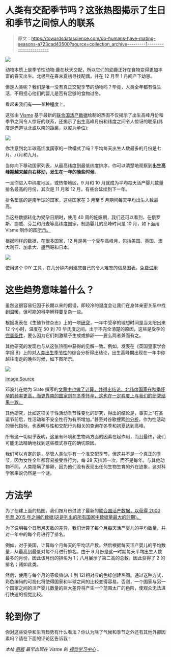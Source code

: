 # 人类有交配季节吗？这张热图揭示了生日和季节之间惊人的联系

> 原文：<https://towardsdatascience.com/do-humans-have-mating-seasons-a723cad43500?source=collection_archive---------1----------------------->

![](img/c505768b5e43d54b06f32722d13cdbef.png)

动物本质上是季节性动物:鹿在秋天交配，所以它们的幼鹿正好在食物变得更加丰富的春天出生。北极熊在春末夏初寻找配偶，并在 12 月至 1 月间产下幼崽。

但是人类呢？我们是唯一没有真正交配季节的动物吗？毕竟，人类全年都有性生活，不用担心他们的婴儿是否有足够的食物过冬。

看起来我们有——某种程度上。

这张由 [Visme](https://www.visme.co/make-infographics/) 基于最新的[联合国活产数据](http://data.un.org/Data.aspx?d=POP&f=tableCode%3A55#POP)绘制的热图不仅揭示了出生高峰月份和季节之间令人惊讶的联系，还揭示了出生高峰月份和纬度之间令人惊讶的联系(纬度是赤道以北或以南的距离，以度为单位):

![](img/9462f627060d4056330c7978648d0c7c.png)

你注意到北半球高纬度国家的一致模式了吗？平均每天出生人数最多的月份是七月、八月和九月。

当你向下移动国家列表，从最高纬度到最低纬度排序，你可以清楚地观察到**出生高峰期越来越向右移动，发生在一年的晚些时候**。

一旦你进入中纬度地区，或热带地区，9 月和 10 月就成为平均每天活产婴儿数量排名最高的月份，其次是 11 月和 12 月，有些会延续到下一年。

排名垫底的是南半球的国家，这些国家在 3 月至 5 月期间每天平均出生人数最高。

当这些数据转化为受孕日期时，使用 40 周的妊娠期，我们还可以看到，在俄罗斯、挪威、芬兰和丹麦等高纬度国家，制造婴儿的高峰时间是 10 月，如下面用 Visme 制作的图[所示。](https://www.visme.co/)

根据同样的数据，在很多国家，12 月是另一个受孕高峰月，包括美国、英国、澳大利亚、加拿大、墨西哥和日本。

![](img/88dde1e033036407b637e92346053f6c.png)

使用这个 DIY 工具，在几分钟内创建您自己的令人难忘的信息图表。[免费试用](https://www.visme.co/make-infographics/?vc=In-Text-Blog-CTA)

# 这些趋势意味着什么？

虽然这很容易归因于长期以来的假设，即较冷的温度会让我们在身体亲密关系中找到温暖，但可能的科学解释要复杂一些。

根据发表在《生殖节律杂志》上的一项[研究](https://academic.oup.com/humrep/article-abstract/7/6/735/724626/Seasonality-in-human-reproduction-an-update)，一年中受孕的理想时间是当太阳出来 12 个小时，温度在 50 到 70 华氏度之间。出于不完全清楚的原因，这些是受孕的[完美条件](http://www.nytimes.com/1990/10/02/science/seasons-sway-human-birth-rates.html)，要么因为它们刺激精子生成或排卵——要么两者兼而有之。

其他研究的发现也与从这张热图中获得的见解一致。例如，发表在《英国皇家学会学报 B》上的对[人类出生季节性](http://rspb.royalsocietypublishing.org/content/281/1783/20132438)的综合分析得出结论，出生高峰期出现在一年中你越往南走的晚些时候，如下图所示。

![](img/9f2aca9e3b10304ac8a380e71a82672a.png)

[Image Source](http://rspb.royalsocietypublishing.org/content/281/1783/20132438/)

邓波儿在她为 Slate 撰写的[文章中也做了计算，并得出结论，北纬度国家在秋季怀孕的频率更高，而更靠南的国家则在冬季怀孕，这也在一定程度上与我们的研究结果一致。](http://www.slate.com/articles/health_and_science/science/2014/04/birth_rates_vary_by_season_and_latitude_what_explains_the_peaks.html)

其他研究，比如这项关于性活动季节性变化的研究，得出的结论是，事实上“在圣诞节前后，性活动和不安全性行为有所增加。”甚至对谷歌搜索[的分析](https://www.ncbi.nlm.nih.gov/pubmed/22810997)，作为性活动的替代指标，也表明与性和交配行为相关的查询在冬季和初夏达到高峰。

所有这一切似乎表明，这里有环境和生物两方面的因素在起作用，而且最终，我们可能无法精确地找到这些模式存在的确切原因。

我们可以肯定的是，尽管人类似乎有一个准交配季节，但这并不是一个真正的季节，因为女性全年都容易接受性行为，每 28 天排卵一次，而不是每年。与其他动物不同，人类隐瞒了排卵，因为他们没有表现出任何生物生育的外在迹象，这对科学家来说仍然是一个谜。

# 方法学

为了创建上面的热图，我们按月份过滤了最新的[联合国活产数据，以获得 2000 年至 2015 年之间的数据(这是列出的所有国家中数据量最大的时期)。](http://data.un.org/Data.aspx?d=POP&f=tableCode%3A55#POP)

为了说明每个日历月天数的差异，我们计算了每个月每天活产婴儿的平均数量，并对一年中的每个月进行了排名。

例如，对于美国，计算每个月每天的平均活产数。然后根据每天活产婴儿的平均数量，从最高到最低对每个月进行排名。由于 9 月份是这一时期每天平均出生人数最多的月份，因此该月份的排名为 1；八月展示了第二高的总数，因此获得了 2 的排名；诸如此类。

然后，使用与每个月的等级值(从 1 到 12)相对应的色标创建热图。通过这种方式，彩色编码的可视化将使得国家和半球之间的比较变得容易。否则，一个国家与另一个国家之间的活产婴儿数量的巨大差异将产生一个范围太广的色阶，使观众无法进行快速的视觉比较。

# 轮到你了

你对这些受孕和生育趋势有什么看法？你认为除了气候和季节之外还有其他外部因素吗？请在下面的评论区告诉我！

*本帖* [*原版*](http://blog.visme.co/most-common-birthday/) *最早出现在 Visme 的* [*视觉学习中心*](http://blog.visme.co/) *。*